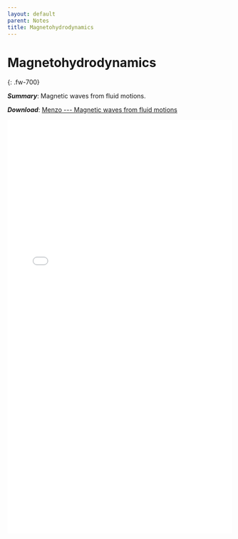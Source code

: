 ```yaml
---
layout: default
parent: Notes
title: Magnetohydrodynamics
---
```

<!---<p align="center">
    <h2 align="center"> <strong> Magnetohydrodynamics </strong> </h2>
</p>
<p>&nbsp;</p>/--->

# **Magnetohydrodynamics** 
{: .fw-700}

***Summary***: Magnetic waves from fluid motions.

***Download***:  [Menzo --- Magnetic waves from fluid motions]

<!--- This is how to embed a PDF into the page --->

<iframe
	align="center"
	src="../pdfs/Menzo-MagneticWavesViaFluidMotions.pdf#toolbar=0"
	width="100%"
	height="928px"
	style="border:none"
  frameborder="0"
></iframe> 

[Menzo --- Magnetic waves from fluid motions]: ../pdfs/Menzo-MagneticWavesViaFluidMotions.pdf
